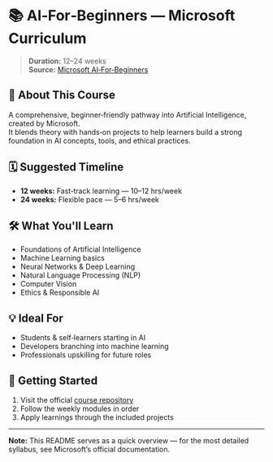 # 📚 AI‑For‑Beginners — Microsoft Curriculum

> **Duration:** 12–24 weeks  
> **Source:** [Microsoft AI‑For‑Beginners](https://github.com/microsoft/AI-For-Beginners)

## 📖 About This Course
A comprehensive, beginner‑friendly pathway into Artificial Intelligence, created by Microsoft.  
It blends theory with hands‑on projects to help learners build a strong foundation in AI concepts, tools, and ethical practices.

## 🗓 Suggested Timeline
- **12 weeks:** Fast‑track learning — 10–12 hrs/week
- **24 weeks:** Flexible pace — 5–6 hrs/week

## 🛠 What You'll Learn
- Foundations of Artificial Intelligence
- Machine Learning basics
- Neural Networks & Deep Learning
- Natural Language Processing (NLP)
- Computer Vision
- Ethics & Responsible AI

## 💡 Ideal For
- Students & self‑learners starting in AI
- Developers branching into machine learning
- Professionals upskilling for future roles

## 🚀 Getting Started
1. Visit the official [course repository](https://github.com/microsoft/AI-For-Beginners)
2. Follow the weekly modules in order
3. Apply learnings through the included projects

---

**Note:** This README serves as a quick overview — for the most detailed syllabus, see Microsoft’s official documentation.
